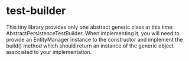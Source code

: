 # test-builder

This tiny library provides only one abstract generic class at this time: AbstractPersistenceTestBuilder.
When implementing it, you will need to provide an EntityManager instance to the constructor and implement the build() method which should return an instance of the generic object associated to your implementation. 
